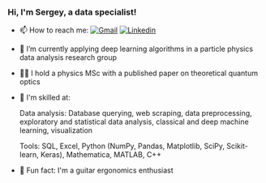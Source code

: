 ### Hi, I'm Sergey, a data specialist!

- 📫 How to reach me: [![Gmail](https://img.shields.io/badge/-c14438?style=flat&logo=Gmail&logoColor=white)](mailto:sergeyv1989@gmail.com)   [![Linkedin](https://img.shields.io/badge/-blue?style=flat&logo=Linkedin&logoColor=white)](https://www.linkedin.com/in/sergey-volkovich/)
- 🚀 I’m currently applying deep learning algorithms in a particle physics data analysis research group
- 👨‍🎓 I hold a physics MSc with a published paper on theoretical quantum optics
- 🔧 I'm skilled at:

  Data analysis:	Database querying, web scraping, data preprocessing, exploratory and statistical data analysis, classical and deep machine learning, visualization
  
  Tools:	SQL, Excel, Python (NumPy, Pandas, Matplotlib, SciPy, Scikit-learn, Keras), Mathematica, MATLAB, C++
- 🎸 Fun fact: I'm a guitar ergonomics enthusiast

<!--
**sergeyv1989/sergeyv1989** is a ✨ _special_ ✨ repository because its `README.md` (this file) appears on your GitHub profile.

Here are some ideas to get you started:

- 🔭 I’m currently working on ...
- 🌱 I’m currently learning ...
- 👯 I’m looking to collaborate on ...
- 🤔 I’m looking for help with ...
- 💬 Ask me about ...
- 📫 How to reach me: ...
- 😄 Pronouns: ...
-->

